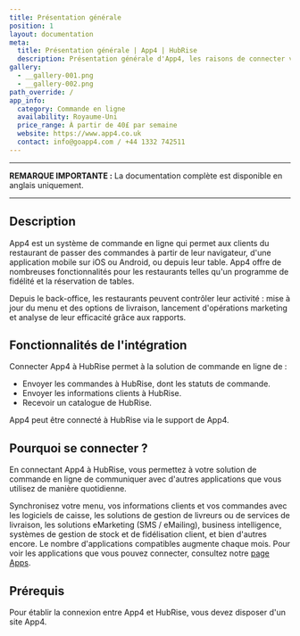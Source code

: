 ```yaml
---
title: Présentation générale
position: 1
layout: documentation
meta:
  title: Présentation générale | App4 | HubRise
  description: Présentation générale d'App4, les raisons de connecter votre site à HubRise et fonctionnalités de l'intégration avec HubRise.
gallery:
  - __gallery-001.png
  - __gallery-002.png
path_override: /
app_info:
  category: Commande en ligne
  availability: Royaume-Uni
  price_range: À partir de 40£ par semaine
  website: https://www.app4.co.uk
  contact: info@goapp4.com / +44 1332 742511
---
```


---

**REMARQUE IMPORTANTE :** La documentation complète est disponible <Link to="/apps/app4" addLocalePrefix={false}>en anglais uniquement</Link>.

---

## Description

App4 est un système de commande en ligne qui permet aux clients du restaurant de passer des commandes à partir de leur navigateur, d'une application mobile sur iOS ou Android, ou depuis leur table. App4 offre de nombreuses fonctionnalités pour les restaurants telles qu'un programme de fidélité et la réservation de tables.

Depuis le back-office, les restaurants peuvent contrôler leur activité : mise à jour du menu et des options de livraison, lancement d'opérations marketing et analyse de leur efficacité grâce aux rapports.

## Fonctionnalités de l'intégration

Connecter App4 à HubRise permet à la solution de commande en ligne de :

- Envoyer les commandes à HubRise, dont les statuts de commande.
- Envoyer les informations clients à HubRise.
- Recevoir un catalogue de HubRise.

App4 peut être connecté à HubRise via le support de App4.

## Pourquoi se connecter ?

En connectant App4 à HubRise, vous permettez à votre solution de commande en ligne de communiquer avec d'autres applications que vous utilisez de manière quotidienne.

Synchronisez votre menu, vos informations clients et vos commandes avec les logiciels de caisse, les solutions de gestion de livreurs ou de services de livraison, les solutions eMarketing (SMS / eMailing), business intelligence, systèmes de gestion de stock et de fidélisation client, et bien d'autres encore. Le nombre d'applications compatibles augmente chaque mois. Pour voir les applications que vous pouvez connecter, consultez notre [page Apps](/apps).

## Prérequis

Pour établir la connexion entre App4 et HubRise, vous devez disposer d'un site App4.

